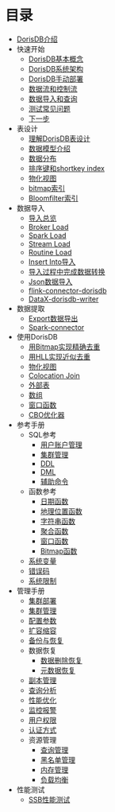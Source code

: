 # 目录

+ [DorisDB介绍](/introduction/DorisDB_intro.md)
+ 快速开始
  + [DorisDB基本概念](/quick_start/Basic.md)
  + [DorisDB系统架构](/quick_start/Architecture.md)
  + [DorisDB手动部署](/quick_start/Installation.md)
  + [数据流和控制流](/quick_start/Data_control_flow.md)
  + [数据导入和查询](/quick_start/Loading_and_query.md)
  + [测试常见问题](/quick_start/FAQ.md)
  + [下一步](/quick_start/Next.md)
+ 表设计
  + [理解DorisDB表设计](/table_design/Table_intro.md)
  + [数据模型介绍](/table_design/Table_modeling.md)
  + [数据分布](/table_design/Data_distribution.md)
  + [排序键和shortkey index](/table_design/Sort_key.md)
  + [物化视图](/table_design/Materialized_view.md)
  + [bitmap索引](/table_design/Bitmap_index.md)
  + [Bloomfilter索引](/table_design/Bloomfilter_index.md)
+ 数据导入
  + [导入总览](/loading/Loading_intro.md)
  + [Broker Load](/loading/BrokerLoad.md)
  + [Spark Load](/loading/SparkLoad.md)
  + [Stream Load](/loading/StreamLoad.md)
  + [Routine Load](/loading/RoutineLoad.md)
  + [Insert Into导入](/loading/InsertInto.md)
  + [导入过程中完成数据转换](/loading/Etl_in_loading.md)
  + [Json数据导入](/loading/Json_loading.md)
  + [flink-connector-dorisdb](/loading/Flink-dorisdb-connector.md)
  + [DataX-dorisdb-writer](/loading/DataX-dorisdb-writer.md)
+ 数据提取
  + [Export数据导出](/unloading/Export.md)
  + [Spark-connector](/unloading/Spark_connector.md)
+ 使用DorisDB
  + [用Bitmap实现精确去重](/using_dorisdb/Using_bitmap.md)
  + [用HLL实现近似去重](/using_dorisdb/Using_HLL.md)
  + [物化视图](/using_dorisdb/Materialized_view.md)
  + [Colocation Join](/using_dorisdb/Colocation_join.md)
  + [外部表](/using_dorisdb/External_table.md)
  + [数组](/using_dorisdb/Array.md)
  + [窗口函数](/using_dorisdb/Window_function.md)
  + [CBO优化器](/using_dorisdb/Cost_based_optimizer.md)
+ 参考手册
  + SQL参考
    + [用户账户管理](/reference/Account_reference.md)
    + [集群管理](/reference/Cluster_reference.md)
    + [DDL](/reference/DDL.md)
    + [DML](/reference/DML.md)
    + [辅助命令](/reference/Auxiliary.md)
  + 函数参考
    + [日期函数](/reference/Date_functions.md)
    + [地理位置函数](/reference/Geo_functions.md)
    + [字符串函数](/reference/String_functions.md)
    + [聚合函数](/reference/Aggregation_functions.md)
    + [窗口函数](/reference/Window_functions.md)
    + [Bitmap函数](/reference/Bitmap_functions.md)
  + [系统变量](/reference/System_variable.md)
  + [错误码](/reference/Error_code.md)
  + [系统限制](/reference/System_limit.md)
+ 管理手册
  + [集群部署](/administration/Deployment.md)
  + [集群管理](/administration/Cluster_administration.md)
  + [配置参数](/administration/Configuration.md)
  + [扩容缩容](/administration/Scale_up_down.md)
  + [备份与恢复](/administration/Backup_and_restore.md)
  + 数据恢复
    + [数据删除恢复](/administration/Data_recovery.md)
    + [元数据恢复](/administration/Metadata_recovery.md)
  + [副本管理](/administration/Rplica.md)
  + [查询分析](/administration/Query_planning.md)
  + [性能优化](/administration/Profiling.md)
  + [监控报警](/administration/Monitor_and_Alert.md)
  + [用户权限](/administration/User_privilege.md)
  + [认证方式](/administration/Authentication.md)
  + 资源管理
    + [查询管理](/administration/Query_management.md)
    + [黑名单管理](/administration/Blacklist.md)
    + [内存管理](/administration/Memory_management.md)
    + [负载均衡](/administration/Load_balance.md)
+ 性能测试
  + [SSB性能测试](/benchmarking/SSB_Benchmarking.md)
